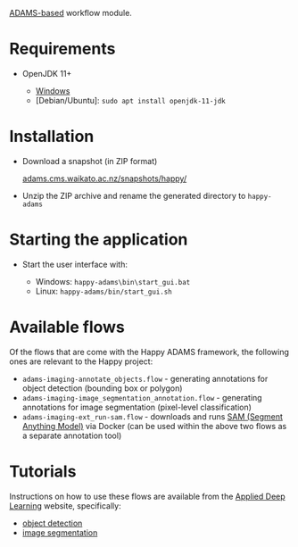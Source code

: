 [ADAMS-based](https://adams.cms.waikato.ac.nz/) workflow module.

# Requirements

* OpenJDK 11+

  * [Windows](https://adoptium.net/temurin/releases/?version=11)
  * [Debian/Ubuntu]: `sudo apt install openjdk-11-jdk`
  
  
# Installation

* Download a snapshot (in ZIP format)

  [adams.cms.waikato.ac.nz/snapshots/happy/](https://adams.cms.waikato.ac.nz/snapshots/happy/)
  
* Unzip the ZIP archive and rename the generated directory to `happy-adams`


# Starting the application 

* Start the user interface with:

  * Windows: `happy-adams\bin\start_gui.bat`
  * Linux: `happy-adams/bin/start_gui.sh`
    

# Available flows

Of the flows that are come with the Happy ADAMS framework, the following ones 
are relevant to the Happy project:

* `adams-imaging-annotate_objects.flow` - generating annotations for 
  object detection (bounding box or polygon)
* `adams-imaging-image_segmentation_annotation.flow` - generating annotations 
  for image segmentation (pixel-level classification)
* `adams-imaging-ext_run-sam.flow` - downloads and runs 
  [SAM (Segment Anything Model)](https://github.com/waikato-datamining/pytorch/tree/master/segment-anything) 
  via Docker (can be used within the above two flows as a separate annotation 
  tool) 


# Tutorials

Instructions on how to use these flows are available from the 
[Applied Deep Learning](https://www.data-mining.co.nz/applied-deep-learning/)
website, specifically:

* [object detection](https://www.data-mining.co.nz/applied-deep-learning/object_detection/annotate/)
* [image segmentation](https://www.data-mining.co.nz/applied-deep-learning/image_segmentation/annotate/)
